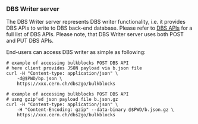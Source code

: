 ### DBS Writer server
The DBS Writer server represents DBS writer functionality, i.e.
it provides DBS APIs to write to DBS back-end database. Please
refer to [DBS APIs](apis.md) for a full list of DBS APIs.
Please note, that DBS Writer server uses both POST and PUT DBS APIs.

End-users can access DBS writer as simple as following:
```
# example of accessing bulkblocks POST DBS API
# here client provides JSON payload via b.json file
curl -H "Content-type: application/json" \
    -d@$PWD/bp.json \
    https://xxx.cern.ch/dbs2go/bulkblocks

# example of accessing bulkblocks POST DBS API
# usng gzip'ed json payload file b.json.gz
curl -H "Content-type: application/json" \
    -H "Content-Encoding: gzip" --data-binary @$PWD/b.json.gz \
    https://xxx.cern.ch/dbs2go/bulkblocks
```

